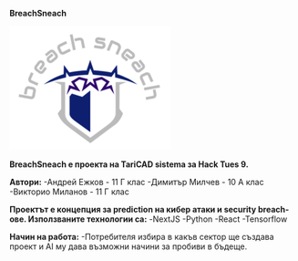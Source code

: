 **BreachSneach**

![Screenshot](logo.png)

**BreachSneach е проекта на TariCAD sistema за Hack Tues 9.**

**Автори:**
    -Андрей Ежков - 11 Г клас
    -Димитър Милчев - 10 А клас
    -Викторио Миланов - 11 Г клас

**Проектът е концепция за prediction на кибер атаки и security breach-ове. Използваните технологии са:**
    -NextJS
    -Python
    -React
    -Tensorflow
    
**Начин на работа:**
    -Потребителя избира в какъв сектор ще създава проект и 
     AI му дава възможни начини за пробиви в бъдеще.

